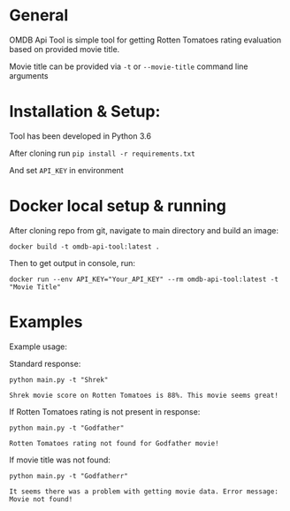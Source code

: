 # General

OMDB Api Tool is simple tool for getting Rotten Tomatoes rating evaluation based on provided movie title.

Movie title can be provided via `-t` or `--movie-title` command line arguments

# Installation & Setup:

Tool has been developed in Python 3.6

After cloning run `pip install -r requirements.txt`

And set `API_KEY` in environment

# Docker local setup & running

After cloning repo from git, navigate to main directory and build an image:

`docker build -t omdb-api-tool:latest .`

Then to get output in console, run:

`docker run --env API_KEY="Your_API_KEY" --rm omdb-api-tool:latest -t "Movie Title"`

# Examples

Example usage:

Standard response:

`python main.py -t "Shrek"`

`Shrek movie score on Rotten Tomatoes is 88%. This movie seems great!`

If Rotten Tomatoes rating is not present in response:

`python main.py -t "Godfather"`

`Rotten Tomatoes rating not found for Godfather movie!`

If movie title was not found:

`python main.py -t "Godfatherr"`

`It seems there was a problem with getting movie data. Error message: Movie not found!
`




